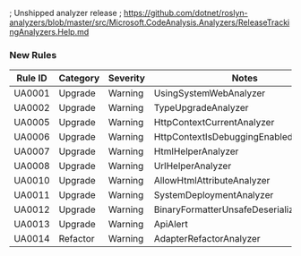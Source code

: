 ﻿; Unshipped analyzer release
; https://github.com/dotnet/roslyn-analyzers/blob/master/src/Microsoft.CodeAnalysis.Analyzers/ReleaseTrackingAnalyzers.Help.md

### New Rules
Rule ID | Category | Severity | Notes
--------|----------|----------|-------
UA0001 | Upgrade | Warning | UsingSystemWebAnalyzer
UA0002 | Upgrade | Warning | TypeUpgradeAnalyzer
UA0005 | Upgrade | Warning | HttpContextCurrentAnalyzer
UA0006 | Upgrade | Warning | HttpContextIsDebuggingEnabledAnalyzer
UA0007 | Upgrade | Warning | HtmlHelperAnalyzer
UA0008 | Upgrade | Warning | UrlHelperAnalyzer
UA0010 | Upgrade | Warning | AllowHtmlAttributeAnalyzer
UA0011 | Upgrade | Warning | SystemDeploymentAnalyzer
UA0012 | Upgrade | Warning | BinaryFormatterUnsafeDeserializeAnalyzer
UA0013 | Upgrade | Warning | ApiAlert
UA0014 | Refactor | Warning | AdapterRefactorAnalyzer

